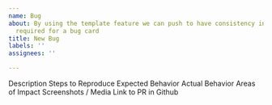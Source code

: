 ```yaml
---
name: Bug
about: By using the template feature we can push to have consistency in the information
  required for a bug card
title: New Bug
labels: ''
assignees: ''

---
```


Description
Steps to Reproduce
Expected Behavior
Actual Behavior
Areas of Impact
Screenshots / Media
Link to PR in Github
